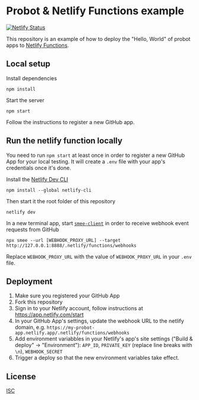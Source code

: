 # Probot & Netlify Functions example

[![Netlify Status](https://api.netlify.com/api/v1/badges/c346e959-1db7-4395-8774-9def53cbf9e3/deploy-status)](https://app.netlify.com/sites/probot-example/deploys)

This repository is an example of how to deploy the "Hello, World" of probot apps to [Netlify Functions](https://www.netlify.com/products/functions/).

## Local setup

Install dependencies

```
npm install
```

Start the server

```
npm start
```

Follow the instructions to register a new GitHub app.

## Run the netlify function locally

You need to run `npm start` at least once in order to register a new GitHub App for your local testing. It will create a `.env` file with your app's credentials once it's done.

Install the [Netlify Dev CLI](https://www.netlify.com/products/dev/)

```
npm install --global netlify-cli
```

Then start it the root folder of this repository

```
netlify dev
```

In a new terminal app, start [`smee-client`](https://github.com/probot/smee-client/#readme) in order to receive webhook event requests from GitHub

```
npx smee --url [WEBHOOK_PROXY_URL] --target http://127.0.0.1:8888/.netlify/functions/webhooks
```

Replace `WEBHOOK_PROXY_URL` with the value of `WEBHOOK_PROXY_URL` in your `.env` file.

## Deployment

1. Make sure you registered your GitHub App
2. Fork this repository
3. Sign in to your Netlify account, follow instructions at https://app.netlify.com/start
4. In your GitHub App's settings, update the webhook URL to the netlify domain, e.g. `https://my-probot-app.netlify.app/.netlify/functions/webhooks`
5. Add environment variabbles in your Netlify's app's site settings ("Build & deploy" -> "Environment"): `APP_ID`, `PRIVATE_KEY` (replace line breaks with `\n`), `WEBHOOK_SECRET`
6. Trigger a deploy so that the new environment variables take effect.

## License

[ISC](LICENSE)
